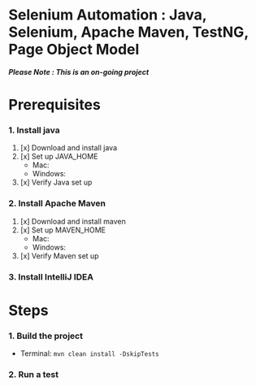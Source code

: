 # Selenium Automation : Java, Selenium, Apache Maven, TestNG, Page Object Model

__*Please Note : This is an on-going project*__

# Prerequisites

### 1. Install java  

   1. [x] Download and install java
   2. [x] Set up JAVA_HOME
      * Mac: 
      * Windows: 
   3. [x] Verify Java set up 

### 2. Install Apache Maven

   1. [x] Download and install maven
   2. [x] Set up MAVEN_HOME
      * Mac:
      * Windows:
   3. [x] Verify Maven set up

### 3. Install IntelliJ IDEA

# Steps
### 1. Build the project
   * Terminal: `mvn clean install -DskipTests`
### 2. Run a test